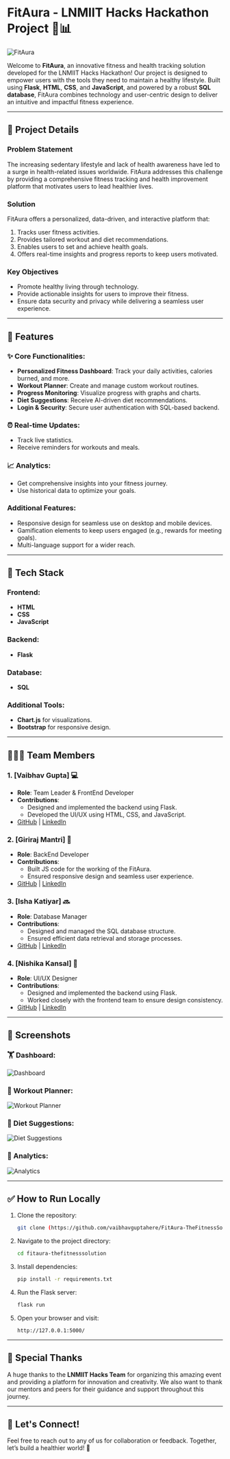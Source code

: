 # FitAura - LNMIIT Hacks Hackathon Project 🏅📊

![FitAura]()

Welcome to **FitAura**, an innovative fitness and health tracking solution developed for the LNMIIT Hacks Hackathon! Our project is designed to empower users with the tools they need to maintain a healthy lifestyle. Built using **Flask**, **HTML**, **CSS**, and **JavaScript**, and powered by a robust **SQL database**, FitAura combines technology and user-centric design to deliver an intuitive and impactful fitness experience.

---

## 🔬 Project Details

### **Problem Statement**
The increasing sedentary lifestyle and lack of health awareness have led to a surge in health-related issues worldwide. FitAura addresses this challenge by providing a comprehensive fitness tracking and health improvement platform that motivates users to lead healthier lives.

### **Solution**
FitAura offers a personalized, data-driven, and interactive platform that:
1. Tracks user fitness activities.
2. Provides tailored workout and diet recommendations.
3. Enables users to set and achieve health goals.
4. Offers real-time insights and progress reports to keep users motivated.

### **Key Objectives**
- Promote healthy living through technology.
- Provide actionable insights for users to improve their fitness.
- Ensure data security and privacy while delivering a seamless user experience.

---

## 🔬 Features

### ✨ Core Functionalities:
- **Personalized Fitness Dashboard**: Track your daily activities, calories burned, and more.
- **Workout Planner**: Create and manage custom workout routines.
- **Progress Monitoring**: Visualize progress with graphs and charts.
- **Diet Suggestions**: Receive AI-driven diet recommendations.
- **Login & Security**: Secure user authentication with SQL-based backend.

### ⏰ Real-time Updates:
- Track live statistics.
- Receive reminders for workouts and meals.

### 📈 Analytics:
- Get comprehensive insights into your fitness journey.
- Use historical data to optimize your goals.

### Additional Features:
- Responsive design for seamless use on desktop and mobile devices.
- Gamification elements to keep users engaged (e.g., rewards for meeting goals).
- Multi-language support for a wider reach.

---

## 🔧 Tech Stack

### Frontend:
- **HTML**
- **CSS**
- **JavaScript**

### Backend:
- **Flask**

### Database:
- **SQL**

### Additional Tools:
- **Chart.js** for visualizations.
- **Bootstrap** for responsive design.

---

## 👨‍👩‍👦 Team Members

### **1. [Vaibhav Gupta] 💻**
- **Role**: Team Leader & FrontEnd Developer
- **Contributions**: 
  - Designed and implemented the backend using Flask.
  - Developed the UI/UX using HTML, CSS, and JavaScript.
- [GitHub]() | [LinkedIn](https://www.linkedin.com/in/vaibhavguptahere-/)

### **2. [Giriraj Mantri] 🎨**
- **Role**: BackEnd Developer
- **Contributions**: 
  - Built JS code for the working of the FitAura.
  - Ensured responsive design and seamless user experience.
- [GitHub]() | [LinkedIn](https://www.linkedin.com/in/giriraj-mantri-25a57b217/)

### **3. [Isha Katiyar] 🔜**
- **Role**: Database Manager
- **Contributions**: 
  - Designed and managed the SQL database structure.
  - Ensured efficient data retrieval and storage processes.
- [GitHub]() | [LinkedIn](https://www.linkedin.com/in/nishika-kansal-870b18322/)

### **4. [Nishika Kansal] 🔧**
- **Role**: UI/UX Designer
- **Contributions**: 
  - Designed and implemented the backend using Flask.
  - Worked closely with the frontend team to ensure design consistency.
- [GitHub]() | [LinkedIn](https://www.linkedin.com/in/isha-katiyar-432156326/)

---

## 📸 Screenshots

### 🏋️ Dashboard:
![Dashboard](insert_dashboard_image_url_here)

### 🎯 Workout Planner:
![Workout Planner](insert_workout_planner_image_url_here)

### 🍎 Diet Suggestions:
![Diet Suggestions](insert_diet_suggestions_image_url_here)

### 🔬 Analytics:
![Analytics](insert_analytics_image_url_here)

---

## ✅ How to Run Locally

1. Clone the repository:
   ```bash
   git clone (https://github.com/vaibhavguptahere/FitAura-TheFitnessSolution/.git)
   ```

2. Navigate to the project directory:
   ```bash
   cd fitaura-thefitnesssolution
   ```

3. Install dependencies:
   ```bash
   pip install -r requirements.txt
   ```

4. Run the Flask server:
   ```bash
   flask run
   ```

5. Open your browser and visit:
   ```
   http://127.0.0.1:5000/
   ```

---

## 🙏 Special Thanks

A huge thanks to the **LNMIIT Hacks Team** for organizing this amazing event and providing a platform for innovation and creativity. We also want to thank our mentors and peers for their guidance and support throughout this journey.

---

## 🚀 Let's Connect!
Feel free to reach out to any of us for collaboration or feedback. Together, let’s build a healthier world! 💪
